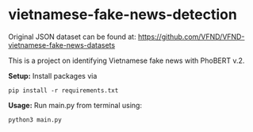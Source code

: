 # vietnamese-fake-news-detection
Original JSON dataset can be found at: https://github.com/VFND/VFND-vietnamese-fake-news-datasets

This is a project on identifying Vietnamese fake news with PhoBERT v.2.

**Setup:**
Install packages via

```pip install -r requirements.txt```

**Usage:**
Run main.py from terminal using:

```python3 main.py```
